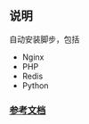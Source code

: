 ## 说明

自动安装脚步，包括

 - Nginx
 - PHP
 - Redis
 - Python

### [参考文档](http://note.youdao.com/noteshare?id=9a0b3b146d4ddd67d46224a9be3679d0)